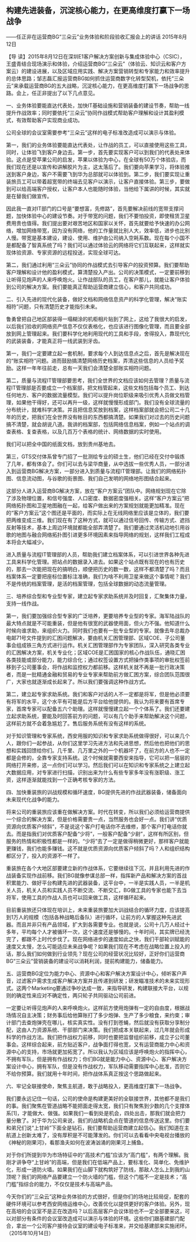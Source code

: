 ## 构建先进装备，沉淀核心能力，在更高维度打赢下一场战争

——任正非在运营商BG“三朵云”业务体验和阶段验收汇报会上的讲话
2015年8月12日



【导  读】2015年8月12日在深圳E1客户解决方案创新与集成体验中心（CSIC），王盛青结合现场演示和体验，介绍运营商BG“三朵云”（体验云、知识云和客户方案云）的建设进展，以及区域应用实践、解决方案营销转型和专家能力和效率提升的总体思路；邹志磊汇报运营商BG如何抓住运营商数字化转型契机，依托“三朵云”来承载运营商BG的五大战略，沉淀核心能力，在更高维度打赢下一场战争的思路。会上，任正非提出了以下几点意见。



一、业务体验要能直达代表处，加快IT基础设施和营销装备的建设节奏，帮助一线提升作战效率；同时要依托“三朵云”协同作战模式帮助客户理解和设计其盈利模式，有效帮助客户实现商业成功。

公司全球的会议室需要参考“三朵云”这样的电子标准改造成可以演示与体验。

第一，我们的业务体验要能直达代表处，让作战的员工，可以直接使用这些工具，同时，让体验飞到客户身边去。第一步，首先要实现客户可以到我们的代表处来体验。这点是受苹果公司的启发，苹果以体验为中心，在全球有50万个体验店，而我们现在还是以宣传和讲解胶片为主，这太落后了。我们要向苹果学习，将体验推送到客户身边，客户不需要飞到华为总部就可以体验到。第二步，我们要实现让重装旅员工可以带着超宽带的终端去见客户以演示，让客户直接体验。第三步，要做到可以给高端客户授权，让客户本人也能随时体验，当他给下属讲的时候，其实就是在替我们做宣传。

因此我一直对IT部门的口号是“要想富，先修路”，首先要解决前线的宽带支撑问题，加快体验中心的建设节奏。对于带宽的问题，我们不要怕投资，即使租赁卫星费用贵也值得。我们提出要对艰苦地区和国家以关怀，首先就要给予快速的办公网络，增加网络带宽，因为没有网络，他的工作量就比别人大，效率低，进步也比别人慢。带宽是基本建设，建设、使用、维护由公司纳入空耗系数。现在每个小国不是都配备了智真系统了吗？我们可以通过体验云的网络将它们互联起来，这样就实现体验资源、专家资源的远程投送，实现全球可达。

第二，我们通过利用“三朵云”协同的作战模式去引导客户的投资预算。我们要帮助客户理解和设计他的盈利模式，算清楚投入产出。公司的决策模式，一定要前移到让听得见炮声的人来呼唤炮火。让作战部队的员工，在客户那儿，就能让客户体验到公司的解决方案。我们要能真正帮助运营商建立信心，和客户共同成功。

二、引入先进的现代化装备，做好文档和网络信息资产的科学化管理，解决“账实相符”问题，只有清楚历史才能指引未来。

鲁勇曾把自己地区部装得一塌糊涂的机柜相片贴到了网上，这给了我很大的启发，以后我们验收的网络资产信息不仅仅表格化，也应该进行图像化管理，而且要全部放到网上管理起来。我们要科学化地利用现代的工具和手段，舍得投入，靠现代化的武装装备，才能真正将一线武装到牙齿。

第一，我们一定要建立起一套机制，要求每个人到达信息点之后，首先是解决现在的“账实相符”问题。进而鼓励搞清楚网络历史档案，弄清这些信息的人员给予奖励。这样一年年往前走，总有一天我们会清楚全部账实相符问题。

第二，质量与流程IT管理部要思考，我们全世界的文档应该如何去管理？质量与流程IT管理部是否要成立一个档案部，把文档管起来，这些文档包括每个员工、到达任何地方、客户的数据流量模型。我们可以提升岗位职级来吸引优秀人员做文档管理，如果他干得好，还可以再升一级，这样就慢慢形成部门。我们没有全球流量的分布统计，就难科学决策。并且把信息奖放到档案，这样档案部就会把公司二十几年的历史，把我们在全世界没有帐目的东西都搞清楚。如果我们对过去的历史问题搞不清楚，就会胡说八道。我讲的档案部，包括网络信息档案，例如一个站点的调查表格、复查表格，以及几百万个表格的统计、网络数据的实时使用。

我们可以把全中国的纸面文档，放到贵州基地去。

第三，GTS交付体系曾专门招了一批测绘专业的硕士生，他们已经在交付中锻炼了几年，都有体会了。你们可以去与梁华商量，从中选拔一些优秀人员，一部分进入到运营商BG解决方案，一部分进入到质量与流程IT管理部。让我们的网络拓扑图、信息流动图，与谷歌的街景图、我们自己发明的网络地形图结合起来。

这部分人进入运营商BG解决方案，放在“客户方案云”团队中。网络规划现在它除了涉及物理位置，和信号强度、人口密度、数据密度强相关。这样“客户方案云”把网络拓扑图和卫星地图融在一起，给客户做出来的方案规划就能更加精准。现在的“客户方案云”这个图还是平面的，而实际上在无线网络里应该是立体的，我们要把两维变成三维。我们现在有了这种方式，就可以通过信号回传、传输方式、遮挡反射等技术，基本上周边环境就都能全部弄清楚了。我们要通过灵活机动地引用谷歌的地图与融合网络拓扑图引进更多环境因素来指导网络的规划，这样我们工程成本将会大幅减少。

进入质量与流程IT管理部的人员，帮助我们建立档案体系，可以引进世界各种先进工具来科学化管理。把站点的数据录入进去。如果这个站点既有现在的也有历史的，那去一次能把现在的搞明白，顺便把历史的数一数，这样不都清楚了吗？而且档案体系一定要把座标位置标注准确，我们为啥不利用卫星来做这个事情呢？我们不是传统的档案管理，是活的档案管理，包括全球数据的动态流量管理。

三、培养综合型和专业型专家，建立起专家求助系统并及时回复，汇聚集体力量，支持一线作战。

第一，我们要加强综合型专家的广泛培养，更要培养专业型的专家。海军陆战队的最大特点就是不可能重装，但是他有很宽的武器使用面，但火力不强。他知道什么时候向谁求助，来组织火力。同时我们也要有一批专业型的专家。就像去年总裁办电邮71号文件提到的汇困问题解决，要由机关汇困管理部、区域COE、子公司董事会组成铁三角方式进行运作。机关汇困管理部作为专家团队，深入研究各类专业的汇困解决方案，机关专业化；区域COE是汇困国家的核心作战队伍，通晓汇困各类技能或部分能力，能力综合化；通过权签设置方式把操作类事项的审批权签前移到子公司董事会，将作战和监控权力都前移。这样机关就不再是一批行政决策者，而是一批精通金融和贸易的专业专家来帮助前方做汇困方案，综合团队范围很广，大家也就逐渐成长起来了。所以我们要强调这种作战方式。

第二，建立起专家求助系统。我们和客户对话的人不一定都是将军，但是他必须要有将军的水平，这个水平有可能是后方平台给他提供的。我认为将来要有首席专家，首席专家可以配备五六个助理。这样就慢慢建立起一个个体系了。我们还要建立起求助系统，要能及时回答前方的问题，可以有几个助手来帮助解决这个问题，这样前方就不会着急尴尬了。售后服务系统有没有这样的系统。

对于知识管理和专家系统，西安用服的知识和专家求助系统做得很好，可以来几个人，跟你们一起参战，从你们这里学习先进方法和先进思想，然后他也把他们的思想和实践回馈给你们。几千里、几万里之外的一个机器坏了，在前方的人也不一定都是会修的，全靠专家支持系统。这个时候就需要西安来指导，它可以把一层层的网络打开来修，这一点你们可以学习。然后我们可以在知识和专家系统之上建立起大数据应用，对专家进行扫描，识别出来为什么有些专家多年没有涨职级、涨工资，这样逐渐就能找到一个正确考核专家的方法。

四、加快重装旅的训战规模和循环速度，BG提供先进的作战武器装备，储备面向未来现代化战争的能力。

将来公司的重装旅应该重在做解决方案。时代在转变，所以我们必须给运营商提供一个综合的解决方案，但是价格需要贵一点，当然服务也会好一点。我们讲“优质资源向优质客户倾斜”，不是说这个客户打电话你不去维修，那个客户打电话你就去。而是指我们对优质客户配备“少将”，一般客户配备“少尉”，这样有所区别，但服务的热情和积极性都是一样的。“少将”去了一定是做得稍微更好，那样客户就能更赚钱，我们也能多赚钱。这不就是优质资源向优质客户倾斜了吗？人和组织结构都区分了，投入的资源不一样了。

重装旅在各个大地区部要建立新的作战体系，它要继续往下沉，并且利用先进的作战装备实现作战前移。我们BG就像参谋总部一样，指挥新产品和解决方案的首战积累能力、做好平台构建先进的武器装备，这平台中，一半是实践人员，一半是机关人员，机关人员和实践人员不断交流、不断交汇，BG做工具的专家也能下去当将军，使用工具的作战人员也可以回来做工具，这样循环起来。

目前重装旅还只体现在培训上，未来重装旅要加大训战结合的循环力度，应该提高到1万人的规模（包括各种战略后备队）进行循环，让前方的人掌握这种先进武器。而且并非只有产品领域，扩大到各需要专业。也就是说，公司十几万人经过十多年，平均每个人才被循环一次，这个速度还是够慢的。十年时间，其实牌已经洗完了，都跟不上时代步伐了。现在网络进步的速度如此之快，我们干部轮训赋能的速度又太慢，怎么可能适应未来战争呢？如果我们现在不考虑在战略位置上投入的话，那么我们如何做到行业领先？现在公司的经营状况比较好，正好你们运营商BG“三朵云”营销装备的建设可以消耗利润，提前构建能力，储备能力。

五、运营商BG定位为能力中心、资源中心和客户解决方案设计中心，倾听客户声音，过滤客户需求生成客户解决方案并且传递到研发；研发瞄准技术的未来实现形式。这两个Marketing要通过争吵达成一致，来指导研发，构建联接大平台，以规则的确定性来应对不确定性，两只轮子共同驱动公司前进。

一定要让听得见炮声的人来呼唤炮火。这样前方使用炮弹有一定的自由度，根据战场情况自主决策；财务事后给他算账打了多少炮弹、生产了多少粮食，来约束；审计部门去查炮弹壳在哪儿，核实真实性。没有打到苍蝇，然后就没有获取分享制分配，这由人力资源系统、干部部门来决策。我们把成本关联起来，过几年就会形成科学的作战方法。我们把作战权力前移，同时也要把监督组织前移，成立子公司董事会。这样综合起来，前方贴近客户，战争面打得也宽，又有运营商能力中心和资源中心的支持，市场就更加拓宽了。所以我认为区域应该是呼唤炮火的指挥中心，不拥有军队，但是拥有作战权力；你们BG就是能力中心、资源中心、客户解决方案设计中心，拥有军队，但是没有作战权力，军队移动需要指挥中心批准，否则它不给你预算。我们就用十年时间，把作战体系真正按这个思路做起来。

六、牢记全联接使命，聚焦主航道，敢于战略投入，更高维度打赢下一场战争。

我们要永远记住一句话，公司的使命是构建更美好的全联接世界，其他都不是我们的事。我们聚焦在管道战略不能把面走得太宽，我们只有聚焦到少数的几个支撑体系[1]，才能做大、做强。如果我们一看到处是机会，四处出击，那我们就会把力量分散了。对于华为公司来说，我们的战略机会点在管道的信息传送这里。你们要和弟兄们说“上甘岭”下面全是钻石，我们要帮助运营商建立起信心。我们知道在主航道上创新太难了，没有厚积是不可能薄发的。你们可以去看看中央电视台播放的《神秘的刚果河》，看那渔夫如何在波涛汹涌的刚果河上捕鱼。

对于你们所提到华为市场特征中的“高技术门槛”应该为“高门槛”，有两个理解。我刚才讲争夺“上甘岭”的高端，但是我们在低端产品上，要标准化、简单化、免维护化，形成一道防火墙。如果我们在山脚下就构筑好了防线，那敌人怎么上到我的山顶呢？我们的网络产品要建立一个防火墙的门槛，但这个门槛不一定是技术；“高门槛”指综合的能力，不仅仅是技术与高端产品。

今天你们的“三朵云”这种业务体验的方式很好，但是你们的场地比较局促，配套的硬件环境可以参考西安网络运维中心，改善优化以提供更好的客户体验。另外，现在高培的会议室不是正在改造吗？以后高层客户会议体验也不一定全部要来这，可以对部分有条件的会议室改造成可以演示与体验的环境。这些你们跟基建部门配合，拿出一个公司客户接待会议室的建设电子标准来，并交给基建部来实施闭环。（2015年10月14日）
